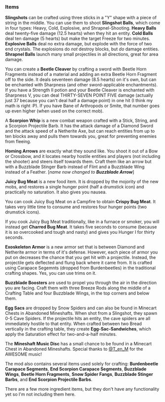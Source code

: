 ### Items
**Slingshots** can be crafted using three sticks in a "Y" shape with a piece of string in the middle.  You can use them to shoot **Slingshot Balls**, which come in four types: Heavy, Cold, Explosive, and Shrapnel-Shooting. **Heavy Balls** deal twenty-five damage (12.5 hearts)
when they hit an entity.  **Cold Balls** deal ten damage (5 hearts) but make the target Freeze for two minutes.  **Explosive Balls** deal no
extra damage, but explode with the force of two end crystals.  The explosions do _not_ destroy blocks, but _do_ damage entities.  **Shrapnel Balls** launch many small projectiles in all directions, great for area damage.


You can create a **Beetle Cleaver** by crafting a sword with Beetle Horn Fragments instead of a material and adding an extra Beetle Horn
Fragment off to the side.  It deals seventeen damage (8.5 hearts) on it's own, but can be enchanted with Sharpness (and other sword-applicable
enchantments).  If you have a Strength II potion and your Beetle Cleaver is enchanted with Sharpness V, you can deal THIRTY-SEVEN POINT FIVE damage (actually just 37 because you can't deal half a damage point) in one hit (I think my math is right :P). If you have Bane of Arthropods or Smite,
that number goes up even higher (when used on the correct mob).

A **Scorpion Whip** is a new combat weapon crafted with a Stick, String, and a Scorpion Projectile Barb.  It has the attack damage of a Diamond Sword and the attack speed of a Netherite Axe, but can reach entities from up to ten blocks away and pulls them towards you, great for preventing enemies from fleeing.

**Homing Arrows** are exactly what they sound like.  You shoot it out of a Bow or Crossbow, and it locates nearby hostile entities and players (not including the shooter) and steers itself towards them.  Craft them like an arrow but with a Buzzblade Stinger Barb instead of Flint and a Buzzblade Wing instead of a Feather.  [_name now changed to **Buzzblade Arrow**_]

**Juicy Bug Meat** is a new food item.  It is dropped by the mojority of the new mobs, and restores a single hunger point (half a drumstick icon) and practically no saturation.  It also gives you nausea.

You can cook Juicy Bug Meat on a Campfire to obtain **Crispy Bug Meat**.  It takes very little time to consume and restores four hunger points (two drumstick icons).

If you cook Juicy Bug Meat traditionally, like in a furnace or smoker, you will instead get **Charred Bug Meat**. It takes five seconds to consume (because it is so overcooked and tough and nasty) and gives you Hunger I for thirty seconds.

**Exoskeleton Armor** is a new armor set that is between Diamond and Netherite armor in terms of it's defense.  However, each piece of armor you put on decreases the chance that you get hit with a projectile. 
Instead, the projectile gets deflected and flung back where it came from.  It is crafted using Carapace Segemnts (dropped from Burdenbeetles) in the traditional crafting shapes.  Yes, you can use trims on it.

**Buzzblade Boosters** are used to propel you through the air in the direction you are facing.  Craft them with three Breeze Rods along the middle of a Crafting Table and four Buzzblade Wings, in the top corners and below them.

**Egg Sacs** are dropped by Snow Spiders and can also be found in Minecart Chests in Abandoned Mineshafts.  When shot from a Slingshot, they spawn 0-5 Cave Spiders.  If the projectile hits an entity, the cave spiders are all immediately hostile to that entity.  When crafted between two Bread vertically in the crafting table, they create **Egg-Sac-Sandwiches**, which apply the Saturation effect for two-and-a-half minutes.

The **Mineshaft Music Disc** has a small chance to be found in a Minecart Chest in Abandoned Mineshafts.  Special thanks to [@T_en_M](https://www.youtube.com/@TenM) for the AWESOME music!

The mod also contains several items used solely for crafting: **Burdenbeetle Carapace Segments**, **End Scorpion Carapace Segments**, **Buzzblade Wings**, **Beetle Horn Fragments**, **Snow Spider Fangs**, **Buzzblade Stinger Barbs**, and **End Scorpion Projectile Barbs**.

There are a few more ingredient items, but they don't have any functionality yet so I'm not including them here.
